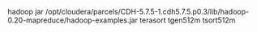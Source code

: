 hadoop jar /opt/cloudera/parcels/CDH-5.7.5-1.cdh5.7.5.p0.3/lib/hadoop-0.20-mapreduce/hadoop-examples.jar terasort tgen512m tsort512m
